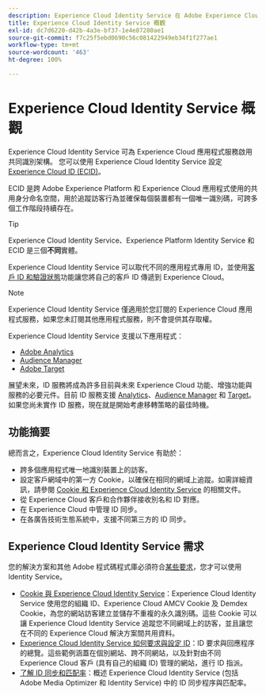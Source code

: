 ```yaml
---
description: Experience Cloud Identity Service 在 Adobe Experience Cloud 中的角色。
title: Experience Cloud Identity Service 概觀
exl-id: dc7d6220-d42b-4a3e-bf37-1e4e87280ae1
source-git-commit: f7c25f5ebd0690c56c081422949eb34f1f277ae1
workflow-type: tm+mt
source-wordcount: '463'
ht-degree: 100%

---
```


# Experience Cloud Identity Service 概觀

Experience Cloud Identity Service 可為 Experience Cloud 應用程式服務啟用共同識別架構。 您可以使用 Experience Cloud Identity Service 設定 [Experience Cloud ID (ECID)](https://experienceleague.adobe.com/docs/experience-platform/identity/ecid.html?lang=zh-Hant)。

ECID 是跨 Adobe Experience Platform 和 Experience Cloud 應用程式使用的共用身分命名空間，用於追蹤訪客行為並確保每個裝置都有一個唯一識別碼，可跨多個工作階段持續存在。

>[!TIP]
>
>Experience Cloud Identity Service、Experience Platform Identity Service 和 ECID 是三個&#x200B;**不同**&#x200B;實體。

Experience Cloud Identity Service 可以取代不同的應用程式專用 ID，並使用[客戶 ID 和驗證狀態](/help/reference/authenticated-state.md)功能讓您將自己的客戶 ID 傳遞到 Experience Cloud。

>[!NOTE]
>
>Experience Cloud Identity Service 僅適用於您訂閱的 Experience Cloud 應用程式服務，如果您未訂閱其他應用程式服務，則不會提供其存取權。

Experience Cloud Identity Service 支援以下應用程式：

* [Adobe Analytics](https://business.adobe.com/products/analytics/web-analytics.html)
* [Audience Manager](https://business.adobe.com/products/audience-manager/adobe-audience-manager.html)
* [Adobe Target](https://business.adobe.com/products/target/adobe-target.html)

展望未來，ID 服務將成為許多目前與未來 Experience Cloud 功能、增強功能與服務的必要元件。目前 ID 服務支援 [Analytics](http://www.adobe.com/tw/marketing-cloud/web-analytics.html)、[Audience Manager](http://www.adobe.com/tw/marketing-cloud/data-management-platform.html) 和 [Target](http://www.adobe.com/tw/marketing-cloud/testing-targeting.html)。如果您尚未實作 ID 服務，現在就是開始考慮移轉策略的最佳時機。

## 功能摘要

總而言之，Experience Cloud Identity Service 有助於：

* 跨多個應用程式唯一地識別裝置上的訪客。
* 設定客戶網域中的第一方 Cookie，以確保在相同的網域上追蹤。如需詳細資訊，請參閱 [Cookie 和 Experience Cloud Identity Service](./cookies.md) 的相關文件。
* 從 Experience Cloud 客戶和合作夥伴接收別名和 ID 對應。
* 在 Experience Cloud 中管理 ID 同步。
* 在各廣告技術生態系統中，支援不同第三方的 ID 同步。

## Experience Cloud Identity Service 需求

您的解決方案和其他 Adobe 程式碼程式庫必須符合[某些要求](/help/reference/requirements.md)，您才可以使用 Identity Service。

* [Cookie 與 Experience Cloud Identity Service](cookies.md)：Experience Cloud Identity Service 使用您的組織 ID、Experience Cloud AMCV Cookie 及 Demdex Cookie，為您的網站訪客建立並儲存不重複的永久識別碼。這些 Cookie 可以讓 Experience Cloud Identity Service 追蹤您不同網域上的訪客，並且讓您在不同的 Experience Cloud 解決方案間共用資料。
* [Experience Cloud Identity Service 如何要求與設定 ID](id-request.md)：ID 要求與回應程序的總覽。這些範例涵蓋在個別網站、跨不同網站，以及針對由不同 Experience Cloud 客戶 (具有自己的組織 ID) 管理的網站，進行 ID 指派。
* [了解 ID 同步和匹配率](match-rates.md)：概述 Experience Cloud Identity Service (包括 Adobe Media Optimizer 和 Identity Service) 中的 ID 同步程序與匹配率。
